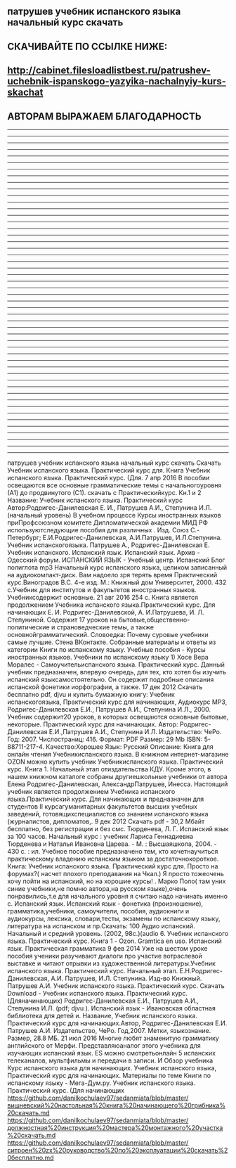 патрушев учебник испанского языка начальный курс скачать
--------------------------------------------------
СКАЧИВАЙТЕ ПО ССЫЛКЕ НИЖЕ:
--------------------------------------------------
http://cabinet.filesloadlistbest.ru/patrushev-uchebnik-ispanskogo-yazyika-nachalnyiy-kurs-skachat
--------------------------------------------------
АВТОРАМ ВЫРАЖАЕМ БЛАГОДАРНОСТЬ
--------------------------------------------------
--------------------------------------------------
--------------------------------------------------
--------------------------------------------------
--------------------------------------------------
--------------------------------------------------
--------------------------------------------------
--------------------------------------------------
--------------------------------------------------
--------------------------------------------------
--------------------------------------------------
--------------------------------------------------
--------------------------------------------------
--------------------------------------------------
--------------------------------------------------
--------------------------------------------------
--------------------------------------------------
--------------------------------------------------
--------------------------------------------------
--------------------------------------------------
--------------------------------------------------
--------------------------------------------------
--------------------------------------------------
--------------------------------------------------
--------------------------------------------------
--------------------------------------------------
--------------------------------------------------
--------------------------------------------------
--------------------------------------------------
--------------------------------------------------
--------------------------------------------------
--------------------------------------------------
--------------------------------------------------
--------------------------------------------------
--------------------------------------------------
--------------------------------------------------
--------------------------------------------------
--------------------------------------------------
--------------------------------------------------
--------------------------------------------------
--------------------------------------------------
--------------------------------------------------
--------------------------------------------------
--------------------------------------------------
--------------------------------------------------
--------------------------------------------------
--------------------------------------------------
--------------------------------------------------
--------------------------------------------------
--------------------------------------------------
--------------------------------------------------
патрушев учебник испанского языка начальный курс скачать Скачать Учебник испанского языка. Практический курс для. Книга Учебник испанского языка. Практический курс. (Для. 7 апр 2016  В пособии освещаются все основные грамматические темы с начальногоуровня (А1) до продвинутого (С1).  скачать с   Практическийкурс. Кн.1 и 2 Название: Учебник испанского языка. Практический курс Автор:Родригес-Данилевская Е. И., Патрушев А.И., Степунина И.Л. (начальный уровень)  В учебном процессе Курсы иностранных языков приПрофсоюзном комитете Дипломатической академии МИД РФ используютследующие пособия для различных . Изд. Союз С.-Петербург; Е.И.Родригес-Данилевская, А.И.Патрушев, И.Л.Степунина. Учебник испанскогоязыка. Патрушев А., Родригес-Данилевская Е. Учебник испанского. Испанский язык. Испанский язык. Архив - Одесский форум. ИСПАНСКИЙ ЯЗЫК - Учебный центр. Испанский  Блог полиглота
mp3 Начальный курс испанского языка, целиком записанный на аудиокомпакт-диск. Вам надоело зря терять время  Практический курс.Виноградов В.С. 4-е изд.  М.: Книжный дом Университет, 2000.  432 с.Учебник для институтов и факультетов иностранных языков. Учебниксодержит основные. 21 авг 2016  254 с. Книга является продолжением Учебника испанского языка.Практический курс. Для начинающих Е. И. Родригес-Данилевской, А. И.Патрушева, И. Л. Степуниной. Содержит 17 уроков на бытовые,общественно-политические и страноведческие темы, а также основнойграмматический. Словоедка: Почему суровые учебники  самые лучшие. Стена  ВКонтакте. Собранные материалы и ответы из категории Книги по испанскому языку. Учебные пособия - Курсы иностранных языков. Учебники по испанскому языку 1) Хосе Вера Моралес - Самоучительиспанского языка. Практический курс. Данный учебник предназначен, впервую очередь, для тех, кто хотел бы изучить испанский языксамостоятельно. Он содержит подробные описания испанской фонетики иорфографии, а также. 17 дек 2012  Скачать бесплатно pdf, djvu и купить бумажную книгу: Учебник испанскогоязыка, Практический курс для начинающих, Аудиокурс MP3, Родригес-Данилевская Е.И., Патрушев А.И., Степунина И.Л., 2000. Учебник содержит20 уроков, в которых освещаются основные бытовые, некоторые. Практический курс для начинающих. Автор: Родригес-Данилевская Е.И.,Патрушев А.И., Степунина И.Л. Издательство: ЧеРо. Год: 2007. Числостраниц: 416. Формат: PDF Размер: 29 Мb ISBN: 5-88711-217-4. Качество:Хорошее Язык: Русский Описание: Книга для онлайн чтения Учебникиспанского языка.
В книжном интернет-магазине OZON можно купить учебник Учебникиспанского языка. Практический курс. Книга 1. Начальный этап отиздательства КДУ. Кроме этого, в нашем книжном каталоге собраны другиешкольные учебники от автора Елена Родригес-Данилевская, АлександрПатрушев, Инесса. Настоящий учебник является продолжением Учебника испанского языка.Практический курс. Для начинающих и предназначен для студентов II курсагуманитарных факультетов высших учебных заведений, готовящихспециалистов со знанием испанского языка (журналистов, дипломатов,. 9 дек 2012  Cкачать pdf - 30,2 Мбайт бесплатно, без регистрации и без смс. Тюрденева, Л. Г. Испанский язык за 100 часов. Начальный курс : учебник Лариса Геннадиевна Тюрденева и Наталья Ивановна Царева. - М. : Высшаяшкола, 2004. - 430 с. : ил. Учебное пособие предназначено тем, кто хочетнаучиться практическому владению испанским языком за достаточнокороткое. Книга: Учебник испанского языка. Практический курс для. Просто на форумах?( насчет плохого преподавания на Чкал.) Я просто тожеочень хочу пойти на испанский, но на хорошие курсы! . Марко Поло( там уних синие учебники,не помню автора,на русском языке),очень понравились,т.е для начального уровня я считаю надо начинать именно с. Испанский язык. Испанский язык - фонетика (произношение), грамматика,учебники, самоучители, пособия, аудиокниги и аудиокурсы, лексика, словари,тесты, экзамены по испанскому языку, литература на испанском и пр.Скачать: 100 Аудио испанский. Начальный и средний уровень. (2002, 98c.)(audio 6. Учебник испанского языка. Практический курс. Книга 1  - Ozon. Gramtica en uso. Испанский язык. Практическая грамматика
9 фев 2014  Уже на шестом уроке пособия ученики разучивают диалоги про участие вотраслевой выставке и читают отрывки из художественной литературы.Учебник испанского языка. Практический курс. Начальный этап. Е.Н.Родригес-Данилевская, А.И. Патрушев, И.Л. Степунина. Изд-во Книжный. Патрушев А.И. Учебник испанского языка. Практический курс. Скачать  Download - Учебник испанского языка. Практический курс. (Дляначинающих) Родригес-Данилевская Е.И., Патрушев А.И., Степунина И.Л. (pdf; djvu ). Испанский язык - Ивановская областная библиотека для детей и. Название, Учебник испанского языка. Практический курс для начинающих.Автор, Родригес-Данилевская Е.И. Патрушев А.И. Издательство, ЧеРо. Год,2007. Метки, языкознание. Размер, 28.8 МБ. 21 июл 2016  Многие любят знаменитую грамматику английского от Мерфи. Представляюаналог этого учебника для изучающих испанский язык.  ES можно смотретьонлайн 5 испанских телеканалов, мультфильмы и передачи в записи. И Обзор учебника Курс испанского языка для начинающих. Учебник испанского языка, Практический курс для начинающих. Материалы по теме Книги по испанскому языку - Мега-Дум.ру. Учебник испанского языка. Практический курс. (Для начинающих
https://github.com/danilkochulaev97/sedanmiata/blob/master/вишневский%20настольная%20книга%20начинающего%20грибника%20скачать.md
https://github.com/danilkochulaev97/sedanmiata/blob/master/должностная%20инструкция%20мастера%20монтажного%20участка%20скачать.md
https://github.com/danilkochulaev97/sedanmiata/blob/master/ситроен%20zx%20руководство%20по%20эксплуатации%20скачать%20бесплатно.md